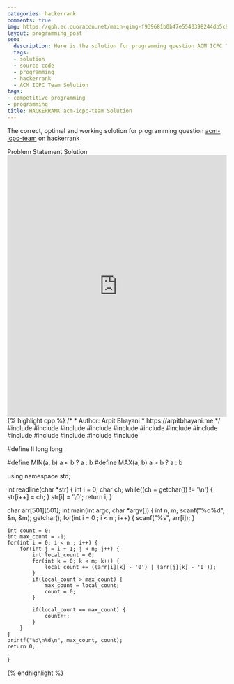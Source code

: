 ```yaml
---
categories: hackerrank
comments: true
img: https://qph.ec.quoracdn.net/main-qimg-f939681b0b47e5540398244db5c8966f?convert_to_webp=true
layout: programming_post
seo:
  description: Here is the solution for programming question ACM ICPC Team on hackerrank
  tags:
  - solution
  - source code
  - programming
  - hackerrank
  - ACM ICPC Team Solution
tags:
- competitive-programming
- programming
title: HACKERRANK acm-icpc-team Solution
---
```

The correct, optimal and working solution for programming question [acm-icpc-team](https://www.hackerrank.com/challenges/acm-icpc-team) on hackerrank

<div class="ui secondary pointing large menu">
  <a class="grey item" data-tab="problem-statement">
    Problem Statement
  </a>
  <a class="active item grey" data-tab="solution">
    Solution
  </a>
</div>
<div class="ui bottom attached tab" data-tab="problem-statement">
    <iframe src="https://www.hackerrank.com/challenges/acm-icpc-team" width="100%" height="600px" style="overflow: scroll; border: none;"></iframe>
</div>
<div class="ui bottom attached active tab" data-tab="solution">
{% highlight cpp %}
/*
 *  Author: Arpit Bhayani
 *  https://arpitbhayani.me
 */
#include <cmath>
#include <cstdio>
#include <cstdlib>
#include <climits>
#include <deque>
#include <iostream>
#include <list>
#include <limits>
#include <map>
#include <queue>
#include <set>
#include <stack>
#include <vector>

#define ll long long

#define MIN(a, b) a < b ? a : b
#define MAX(a, b) a > b ? a : b

using namespace std;

int readline(char *str) {
    int i = 0;
    char ch;
    while((ch = getchar()) != '\n') {
        str[i++] = ch;
    }
    str[i] = '\0';
    return i;
}


char arr[501][501];
int main(int argc, char *argv[]) {
    int n, m;
    scanf("%d%d", &n, &m);
    getchar();
    for(int i = 0 ; i < n ; i++) {
        scanf("%s", arr[i]);
    }

    int count = 0;
    int max_count = -1;
    for(int i = 0; i < n ; i++) {
        for(int j = i + 1; j < n; j++) {
            int local_count = 0;
            for(int k = 0; k < m; k++) {
                local_count += ((arr[i][k] - '0') | (arr[j][k] - '0'));
            }
            if(local_count > max_count) {
                max_count = local_count;
                count = 0;
            }

            if(local_count == max_count) {
                count++;
            }
        }
    }
    printf("%d\n%d\n", max_count, count);
    return 0;
}

{% endhighlight %}
</div>
